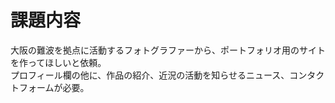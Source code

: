 # 課題内容
大阪の難波を拠点に活動するフォトグラファーから、ポートフォリオ用のサイトを作ってほしいと依頼。<br>
プロフィール欄の他に、作品の紹介、近況の活動を知らせるニュース、コンタクトフォームが必要。

